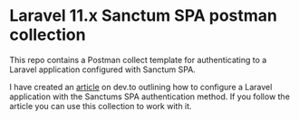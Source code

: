 # Laravel 11.x Sanctum SPA postman collection

This repo contains a Postman collect template for authenticating to a Laravel application configured with Sanctum SPA.

I have created an [article]() on dev.to outlining how to configure a Laravel application with the Sanctums SPA authentication method. If you follow the article you can use this collection to work with it.
